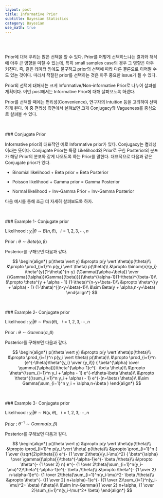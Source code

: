 ```yaml
---
layout: post
title: Informative Prior
subtitle: Bayesian Statistics
category: Bayesian
use_math: true
---
```


<br>
<br>

Prior에 대해 우리는 많은 선택을 할 수 있다. Prior를 어떻게 선택하느냐는 결과와 해석에 아주 큰 영향을 미칠 수 있는데, 특히 small samples case의 경우 그 영향은 아주 커진다. 즉, 같은 데이터 임에도 불구하고 prior의 선택에 따라 다른 결론으로 이어질 수도 있는 것이다. 따라서 적절한 prior를 선택하는 것은 아주 중요한 issue가 될 수 있다.

Prior의 선택에 대해서는 크게 Informative/Non-informative Prior로 나누어 살펴볼 계획이다. 이번 post에서는 Informative Prior에 대해 살펴보도록 하겠다.

Prior를 선택할 때에는 편리성(Convenience), 연구자의 Intuition 등을 고려하여 선택하게 된다. 이 중 편리성 측면에서 살펴보면 크게 Conjugacy와 Vagueness를 중심으로 살펴볼 수 있다.

<br>
<br>
### Conjugate Prior

Informative prior의 대표적인 예로 Informative prior가 있다. Conjugacy는 켤레성이라는 뜻이다. Conjugate Prior는 특정 Likelihood와 Prior로 구한 Posterior의 분포가 해당 Prior의 분포와 같게 나오도록 하는 Prior를 말한다. 대표적으로 다음과 같은 Conjugate prior가 있다.

- Binomial likelihood + Beta prior = Beta Posterior

- Poisson likelihood + Gamma prior = Gamma Posterior

- Normal likelihood + Inv-Gamma Prior = Inv-Gamma Posterior

다음 예시를 통해 조금 더 자세히 살펴보도록 하자.

<br>
<br>
### Example 1- Conjugate prior

Likelihood : $y_i \vert \theta \sim B(n,\theta)$, $\;\;i=1,2,3,\cdots,n$

Prior : $\theta \sim Beta(\alpha, \beta)$

Posterior를 구해보면 다음과 같다.

$$
\begin{align*}
p(\theta \vert y) &\propto p(y \vert \theta)p(\theta)\\
&\propto \prod_{i=1}^n p(y_i \vert \theta) p(\theta)\\
&\propto \binom{n}{y_i} \theta^{y}(1-\theta)^{n-y} {\Gamma{(\alpha+\beta)} \over {\Gamma{(\alpha)}\Gamma{(\beta)}}}\theta^{\alpha-1}(1-\theta)^{\beta-1}\\
&\propto \theta^{y + \alpha - 1}
(1-\theta)^{n-y+\beta-1}\\
&\propto \theta^{(y + \alpha) - 1}
(1-\theta)^{(n-y+\beta)-1}\\
&\sim Beta(y + \alpha,n-y+\beta)
\end{align*}
$$

<br>
<br>
### Example 2- Conjugate prior

Likelihood : $y_i \vert \theta \sim Pois(\theta)$, $\;\;i=1,2,3,\cdots,n$

Prior : $\theta \sim Gamma(\alpha, \beta)$

Posterior를 구해보면 다음과 같다.

$$
\begin{align*}
p(\theta \vert y) &\propto p(y \vert \theta)p(\theta)\\
&\propto \prod_{i=1}^n p(y_i \vert \theta) p(\theta)\\
&\propto \prod_{i=1}^n {e^{-\theta}\theta^{y_i} \over {y_i!}} { \beta^{\alpha} \over \gamma{(\alpha)}}\theta^{\alpha-1}e^{- \beta \theta}\\
&\propto \theta^{\sum_{i=1}^n y_i + \alpha - 1}
e^{-n\theta-\beta \theta}\\
&\propto \theta^{(\sum_{i=1}^n y_i + \alpha) - 1}
e^{-(n+\beta) \theta}\\
&\sim Gamma(\sum_{i=1}^n y_i + \alpha,n+\beta )
\end{align*}
$$

<br>
<br>
### Example 3- Conjugate prior

Likelihood : $y_i \vert \theta \sim N(\mu, \theta)$, $\;\;i=1,2,3,\cdots,n$

Prior : $\theta^{-1} \sim Gamma(\alpha, \beta)$

Posterior를 구해보면 다음과 같다.

$$
\begin{align*}
p(\theta \vert y) &\propto p(y \vert \theta)p(\theta)\\
&\propto \prod_{i=1}^n p(y_i \vert \theta) p(\theta)\\
&\propto \prod_{i=1}^n {
  1 \over {\sqrt{2\pi\theta}}} e^{- {1 \over 2\theta}(y_i-\mu)^2} { \beta^{\alpha} \over \gamma{(\alpha)}}\theta^{-\alpha-1}e^{- \beta /\theta}\\
&\propto \theta^{- {1 \over 2} n}  e^{- {1 \over 2\theta}\sum_{i=1}^n(y_i-\mu)^2}\theta^{-\alpha-1}e^{- \beta /\theta}\\
&\propto \theta^{- {1 \over 2} n-\alpha-1}e^{- {1 \over 2\theta}\sum_{i=1}^n(y_i-\mu)^2- \beta /\theta}\\
&\propto \theta^{- ({1 \over 2} n+\alpha)-1}e^{- ({1 \over 2}\sum_{i=1}^n(y_i-\mu)^2+ \beta) /\theta}\\
&\sim Inv-Gamma({1 \over 2} n+\alpha, {1 \over 2}\sum_{i=1}^n(y_i-\mu)^2+ \beta)
\end{align*}
$$



<br>
<br>

